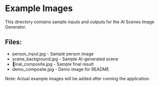 ﻿# Example Images

This directory contains sample inputs and outputs for the AI Scenes Image Generator.

## Files:
- person_input.jpg - Sample person image
- scene_background.jpg - Sample AI-generated scene
- inal_composite.jpg - Sample final result
- demo_composite.jpg - Demo image for README

Note: Actual example images will be added after running the application.
